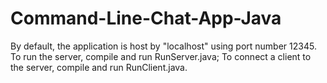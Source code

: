 # Command-Line-Chat-App-Java
By default, the application is host by "localhost" using port number 12345. To run the server, compile and run RunServer.java;
 To connect a client to the server, compile and run RunClient.java.
